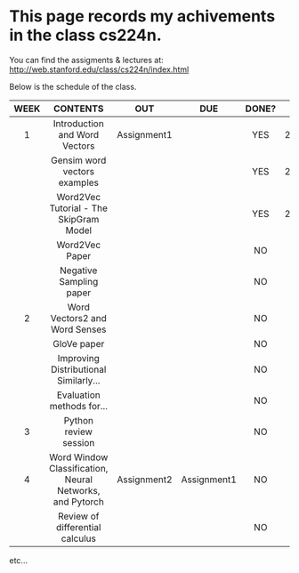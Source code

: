 This page records my achivements in the class cs224n.
=============================================================
You can find the assigments & lectures at:  
http://web.stanford.edu/class/cs224n/index.html

Below is the schedule of the class.  

|WEEK|CONTENTS|OUT|DUE|DONE?|DATE|
|:---:|:---:|:---:|:---:|:---:|:---:|
|1|Introduction and Word Vectors|Assignment1||YES|2020.08.04|
||Gensim word vectors examples|||YES|2020.08.05|
||Word2Vec Tutorial - The SkipGram Model|||YES|2020.08.05|
||Word2Vec Paper|||NO||
||Negative Sampling paper|||NO||
|2|Word Vectors2 and Word Senses|||NO||
||GloVe paper|||NO||
||Improving Distributional Similarly...|||NO||
||Evaluation methods for...|||NO||
|3|Python review session|||NO||
|4|Word Window Classification, Neural Networks, and Pytorch|Assignment2|Assignment1|NO||
||Review of differential calculus|||NO||    

etc...
